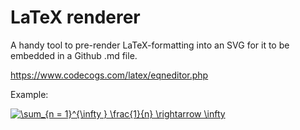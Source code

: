# LaTeX renderer

A handy tool to pre-render LaTeX-formatting into an SVG for it to be embedded in a Github .md file.

https://www.codecogs.com/latex/eqneditor.php

Example:

<a href="https://www.codecogs.com/eqnedit.php?latex=\sum_{n&space;=&space;1}^{\infty&space;}&space;\frac{1}{n}&space;\rightarrow&space;\infty" target="_blank"><img src="https://latex.codecogs.com/svg.latex?\sum_{n&space;=&space;1}^{\infty&space;}&space;\frac{1}{n}&space;\rightarrow&space;\infty" title="\sum_{n = 1}^{\infty } \frac{1}{n} \rightarrow \infty" /></a>
